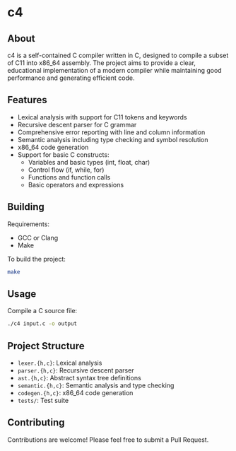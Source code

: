 # c4

## About

c4 is a self-contained C compiler written in C, designed to compile a subset of C11 into x86_64 assembly. The project aims to provide a clear, educational implementation of a modern compiler while maintaining good performance and generating efficient code.

## Features

- Lexical analysis with support for C11 tokens and keywords
- Recursive descent parser for C grammar
- Comprehensive error reporting with line and column information
- Semantic analysis including type checking and symbol resolution
- x86_64 code generation
- Support for basic C constructs:
  - Variables and basic types (int, float, char)
  - Control flow (if, while, for)
  - Functions and function calls
  - Basic operators and expressions

## Building

Requirements:
- GCC or Clang
- Make

To build the project:

```bash
make
```

## Usage

Compile a C source file:

```bash
./c4 input.c -o output
```

## Project Structure

- `lexer.{h,c}`: Lexical analysis
- `parser.{h,c}`: Recursive descent parser
- `ast.{h,c}`: Abstract syntax tree definitions
- `semantic.{h,c}`: Semantic analysis and type checking
- `codegen.{h,c}`: x86_64 code generation
- `tests/`: Test suite

## Contributing

Contributions are welcome! Please feel free to submit a Pull Request.
